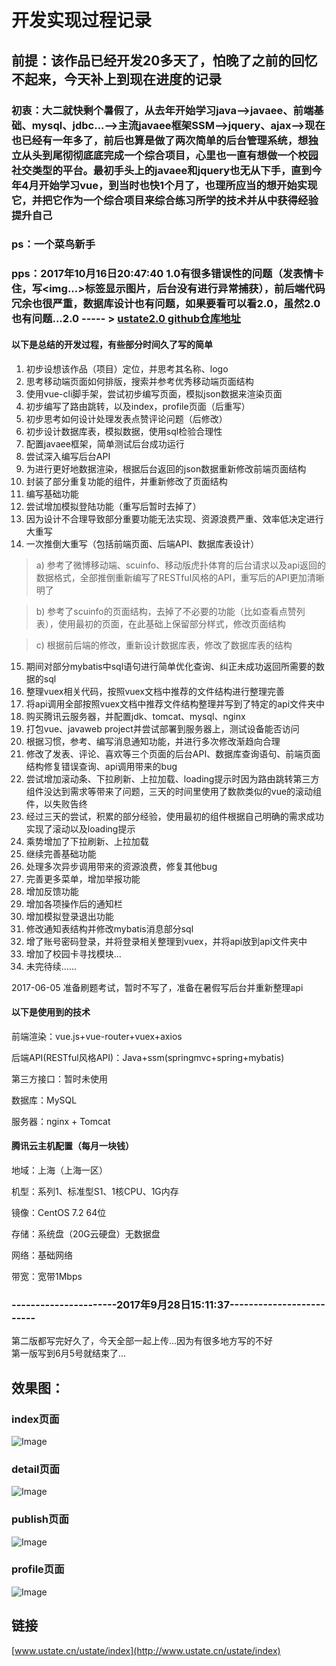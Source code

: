 开发实现过程记录
=================
## 前提：该作品已经开发20多天了，怕晚了之前的回忆不起来，今天补上到现在进度的记录
### 初衷：大二就快剩个暑假了，从去年开始学习java-->javaee、前端基础、mysql、jdbc...-->主流javaee框架SSM-->jquery、ajax-->现在也已经有一年多了，前后也算是做了两次简单的后台管理系统，想独立从头到尾彻彻底底完成一个综合项目，心里也一直有想做一个校园社交类型的平台。最初手头上的javaee和jquery也无从下手，直到今年4月开始学习vue，到当时也快1个月了，也理所应当的想开始实现它，并把它作为一个综合项目来综合练习所学的技术并从中获得经验提升自己

### ps：一个菜鸟新手

### pps：2017年10月16日20:47:40  1.0有很多错误性的问题（发表情卡住，写<img...>标签显示图片，后台没有进行异常捕获），前后端代码冗余也很严重，数据库设计也有问题，如果要看可以看2.0，虽然2.0也有问题...2.0 ----- > [ustate2.0 github仓库地址](github.com/shuangbofu/ustate2)

#### 以下是总结的开发过程，有些部分时间久了写的简单
1.	初步设想该作品（项目）定位，并思考其名称、logo
2.	思考移动端页面如何排版，搜索并参考优秀移动端页面结构
3.	使用vue-cli脚手架，尝试初步编写页面，模拟json数据来渲染页面
4.	初步编写了路由跳转，以及index，profile页面（后重写）
5.	初步思考如何设计处理发表点赞评论问题（后修改）
6.	初步设计数据库表，模拟数据，使用sql检验合理性
7.	配置javaee框架，简单测试后台成功运行
8.	尝试深入编写后台API
9.	为进行更好地数据渲染，根据后台返回的json数据重新修改前端页面结构
10.	封装了部分重复功能的组件，并重新修改了页面结构
11.	编写基础功能
12.	尝试增加模拟登陆功能（重写后暂时去掉了）
13.	因为设计不合理导致部分重要功能无法实现、资源浪费严重、效率低决定进行大重写
14.	一次推倒大重写（包括前端页面、后端API、数据库表设计）
>a)	参考了微博移动端、scuinfo、移动版虎扑体育的后台请求以及api返回的数据格式，全部推倒重新编写了RESTful风格的API，重写后的API更加清晰明了

>b)	参考了scuinfo的页面结构，去掉了不必要的功能（比如查看点赞列表），使用最初的页面，在此基础上保留部分样式，修改页面结构

>c)	根据前后端的修改，重新设计数据库表，修改了数据库表的结构
15.	期间对部分mybatis中sql语句进行简单优化查询、纠正未成功返回所需要的数据的sql
16.	整理vuex相关代码，按照vuex文档中推荐的文件结构进行整理完善
17.	将api调用全部按照vuex文档中推荐文件结构整理并写到了特定的api文件夹中
18.	购买腾讯云服务器，并配置jdk、tomcat、mysql、nginx
19.	打包vue、javaweb project并尝试部署到服务器上，测试设备能否访问
20.	根据习惯，参考、编写消息通知功能，并进行多次修改渐趋向合理
21.	修改了发表、评论、喜欢等三个页面的后台API、数据库查询语句、前端页面结构修复错误查询、api调用带来的bug
22.	尝试增加滚动条、下拉刷新、上拉加载、loading提示时因为路由跳转第三方组件没达到需求等带来了问题，三天的时间里使用了数款类似的vue的滚动组件，以失败告终
23.	经过三天的尝试，积累的部分经验，使用最初的组件根据自己明确的需求成功实现了滚动以及loading提示
24.	乘势增加了下拉刷新、上拉加载
25.	继续完善基础功能
26.	处理多次异步调用带来的资源浪费，修复其他bug
27. 完善更多菜单，增加举报功能<br>
28. 增加反馈功能
29.	增加各项操作后的通知栏
30.	增加模拟登录退出功能
31.	修改通知表结构并修改mybatis消息部分sql
32. 增了账号密码登录，并将登录相关整理到vuex，并将api放到api文件夹中
33.	增加了校园卡寻找模块…
34.	未完待续......

2017-06-05
准备刷题考试，暂时不写了，准备在暑假写后台并重新整理api

#### 以下是使用到的技术

前端渲染：vue.js+vue-router+vuex+axios

后端API(RESTful风格API)：Java+ssm(springmvc+spring+mybatis)

第三方接口：暂时未使用

数据库：MySQL

服务器：nginx + Tomcat

#### 腾讯云主机配置（每月一块钱）
地域：上海（上海一区）

机型：系列1、标准型S1、1核CPU、1G内存

镜像：CentOS 7.2 64位

存储：系统盘（20G云硬盘）无数据盘

网络：基础网络

带宽：宽带1Mbps

### ----------------------2017年9月28日15:11:37-------------------------
第二版都写完好久了，今天全部一起上传...因为有很多地方写的不好  
第一版写到6月5号就结束了...  

## 效果图：
### index页面
![Image](https://github.com/shuangbofu/ustate/blob/master/preview/index.png)  
### detail页面
![Image](https://github.com/shuangbofu/ustate/blob/master/preview/detail.png)  
### publish页面
![Image](https://github.com/shuangbofu/ustate/blob/master/preview/publish.png) 
### profile页面
![Image](https://github.com/shuangbofu/ustate/blob/master/preview/profile.png)  

## 链接
[www.ustate.cn/ustate/index](http://www.ustate.cn/ustate/index)
